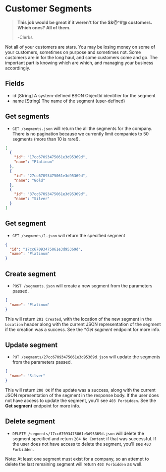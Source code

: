 Customer Segments
=================

> **This job would be great if it weren't for the $&@^#@ customers.**
> **Which ones?**
> **All of them.**
>
> -Clerks

Not all of your customers are stars. You may be losing money on some of your customers, sometimes on purpose and sometimes not. Some customers are in for the long haul, and some customers come and go. The important part is knowing which are which, and managing your business accordingly.




Fields
------

* id [String] A system-defined BSON ObjectId identifier for the segment
* name [String] The name of the segment (user-defined)


Get segments
------------

* `GET /segments.json` will return the all the segments for the company. There is no pagination because we currently limit companies to 50 segments (more than 10 is rare!).

```json
[
  {
    "id": "17cc67093475061e3d95369d",
    "name": "Platinum"
  },
  {
    "id": "27cc67093475061e3d95369d",
    "name": "Gold"
  },
  {
    "id": "37cc67093475061e3d95369d",
    "name": "Silver"
  }
]
```


Get segment
-----------

* `GET /segments/1.json` will return the specified segment

```json
{
  "id": "17cc67093475061e3d95369d",
  "name": "Platinum"
}
```


Create segment
--------------

* `POST /segments.json` will create a new segment from the parameters passed.

```json
{
  "name": "Platinum"
}
```

This will return `201 Created`, with the location of the new segment in the `Location` header along with the current JSON representation of the segment if the creation was a success. See the **Get segment* endpoint for more info.


Update segment
--------------

* `PUT /segments/27cc67093475061e3d95369d.json` will update the segments from the parameters passed.

```json
{
  "name": "Silver"
}
```

This will return `200 OK` if the update was a success, along with the current JSON representation of the segment in the response body. If the user does not have access to update the segment, you'll see `403 Forbidden`. See the **Get segment** endpoint for more info.


Delete segment
-------------

* `DELETE /segments/17cc67093475061e3d95369d.json` will delete the segment specified and return `204 No Content` if that was successful. If the user does not have access to delete the segment, you'll see `403 Forbidden`.

Note: At least one segment must exist for a company, so an attempt to delete the last remaining segment will return `403 Forbidden` as well.